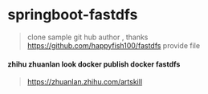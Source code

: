 # springboot-fastdfs
> clone sample git hub author , thanks https://github.com/happyfish100/fastdfs provide file 
#### zhihu zhuanlan look docker publish docker fastdfs 
> https://zhuanlan.zhihu.com/artskill

